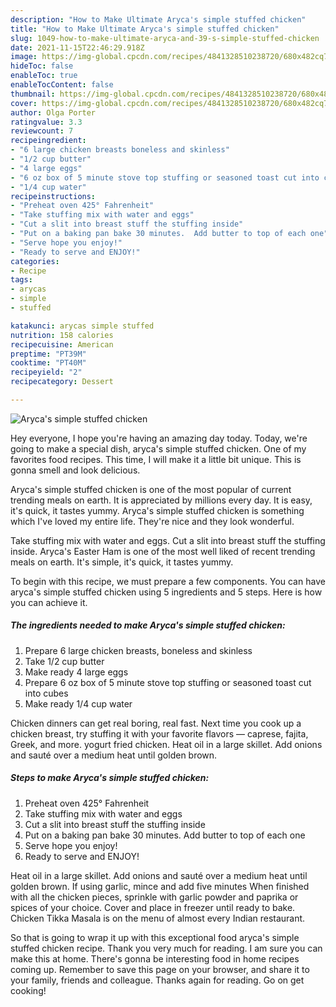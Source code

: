 ```yaml
---
description: "How to Make Ultimate Aryca's simple stuffed chicken"
title: "How to Make Ultimate Aryca's simple stuffed chicken"
slug: 1049-how-to-make-ultimate-aryca-and-39-s-simple-stuffed-chicken
date: 2021-11-15T22:46:29.918Z
image: https://img-global.cpcdn.com/recipes/4841328510238720/680x482cq70/arycas-simple-stuffed-chicken-recipe-main-photo.jpg
hideToc: false
enableToc: true
enableTocContent: false
thumbnail: https://img-global.cpcdn.com/recipes/4841328510238720/680x482cq70/arycas-simple-stuffed-chicken-recipe-main-photo.jpg
cover: https://img-global.cpcdn.com/recipes/4841328510238720/680x482cq70/arycas-simple-stuffed-chicken-recipe-main-photo.jpg
author: Olga Porter
ratingvalue: 3.3
reviewcount: 7
recipeingredient:
- "6 large chicken breasts boneless and skinless"
- "1/2 cup butter"
- "4 large eggs"
- "6 oz box of 5 minute stove top stuffing or seasoned toast cut into cubes"
- "1/4 cup water"
recipeinstructions:
- "Preheat oven 425° Fahrenheit"
- "Take stuffing mix with water and eggs"
- "Cut a slit into breast stuff the stuffing inside"
- "Put on a baking pan bake 30 minutes.  Add butter to top of each one"
- "Serve hope you enjoy!"
- "Ready to serve and ENJOY!"
categories:
- Recipe
tags:
- arycas
- simple
- stuffed

katakunci: arycas simple stuffed 
nutrition: 158 calories
recipecuisine: American
preptime: "PT39M"
cooktime: "PT40M"
recipeyield: "2"
recipecategory: Dessert

---
```



![Aryca&#39;s simple stuffed chicken](https://img-global.cpcdn.com/recipes/4841328510238720/680x482cq70/arycas-simple-stuffed-chicken-recipe-main-photo.jpg)

Hey everyone, I hope you're having an amazing day today. Today, we're going to make a special dish, aryca&#39;s simple stuffed chicken. One of my favorites food recipes. This time, I will make it a little bit unique. This is gonna smell and look delicious.

Aryca&#39;s simple stuffed chicken is one of the most popular of current trending meals on earth. It is appreciated by millions every day. It is easy, it's quick, it tastes yummy. Aryca&#39;s simple stuffed chicken is something which I've loved my entire life. They're nice and they look wonderful.

Take stuffing mix with water and eggs. Cut a slit into breast stuff the stuffing inside. Aryca&#39;s Easter Ham is one of the most well liked of recent trending meals on earth. It&#39;s simple, it&#39;s quick, it tastes yummy.


To begin with this recipe, we must prepare a few components. You can have aryca&#39;s simple stuffed chicken using 5 ingredients and 5 steps. Here is how you can achieve it.

<!--inarticleads1-->

##### The ingredients needed to make Aryca&#39;s simple stuffed chicken:

1. Prepare 6 large chicken breasts, boneless and skinless
1. Take 1/2 cup butter
1. Make ready 4 large eggs
1. Prepare 6 oz box of 5 minute stove top stuffing or seasoned toast cut into cubes
1. Make ready 1/4 cup water


Chicken dinners can get real boring, real fast. Next time you cook up a chicken breast, try stuffing it with your favorite flavors — caprese, fajita, Greek, and more. yogurt fried chicken. Heat oil in a large skillet. Add onions and sauté over a medium heat until golden brown. 

<!--inarticleads2-->

##### Steps to make Aryca&#39;s simple stuffed chicken:

1. Preheat oven 425° Fahrenheit
1. Take stuffing mix with water and eggs
1. Cut a slit into breast stuff the stuffing inside
1. Put on a baking pan bake 30 minutes.  Add butter to top of each one
1. Serve hope you enjoy!
1. Ready to serve and ENJOY!

Heat oil in a large skillet. Add onions and sauté over a medium heat until golden brown. If using garlic, mince and add five minutes When finished with all the chicken pieces, sprinkle with garlic powder and paprika or spices of your choice. Cover and place in freezer until ready to bake. Chicken Tikka Masala is on the menu of almost every Indian restaurant. 

So that is going to wrap it up with this exceptional food aryca&#39;s simple stuffed chicken recipe. Thank you very much for reading. I am sure you can make this at home. There's gonna be interesting food in home recipes coming up. Remember to save this page on your browser, and share it to your family, friends and colleague. Thanks again for reading. Go on get cooking!
